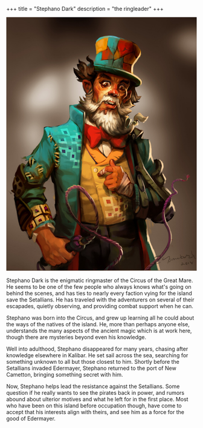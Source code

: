 +++
title = "Stephano Dark"
description = "the ringleader"
+++

![Stephano Dark](stephano.jpg)

Stephano Dark is the enigmatic ringmaster of the Circus of the Great Mare. He
seems to be one of the few people who always knows what's going on behind the
scenes, and has ties to nearly every faction vying for the island save the
Setallians. He has traveled with the adventurers on several of their escapades,
quietly observing, and providing combat support when he can.

Stephano was born into the Circus, and grew up learning all he could about the
ways of the natives of the island. He, more than perhaps anyone else,
understands the many aspects of the ancient magic which is at work here, though
there are mysteries beyond even his knowledge.

Well into adulthood, Stephano disappeared for many years, chasing after
knowledge elsewhere in Kalibar. He set sail across the sea, searching for
something unknown to all but those closest to him.  Shortly before the
Setallians invaded Edermayer, Stephano returned to the port of New Cametton,
bringing something secret with him.

Now, Stephano helps lead the resistance against the Setallians. Some question if
he really wants to see the pirates back in power, and rumors abound about
ulterior motives and what he left for in the first place. Most who have been on
this island before occupation though, have come to accept that his interests
align with theirs, and see him as a force for the good of Edermayer.

